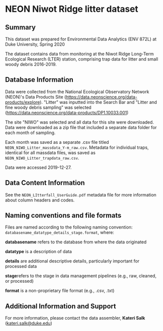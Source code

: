 # NEON Niwot Ridge litter dataset


## Summary
This dataset was prepared for Environmental Data Analytics (ENV 872L) at Duke University, Spring 2020

The dataset contains data from monitoring at the Niwot Ridge Long-Term Ecological Research (LTER) station, comprising trap data for litter and small woody debris 2016-2019. 

## Database Information
Data were collected from the National Ecological Observatory Network (NEON)'s Data Products Site (https://data.neonscience.org/data-products/explore). "Litter" was inputted into the Search Bar and "Litter and fine woody debris sampling" was selected (https://data.neonscience.org/data-products/DP1.10033.001)

The site "NIWO" was selected and all data for this site were downloaded. Data were downloaded as a zip file that included a separate data folder for each month of sampling. 

Each month was saved as a separate .csv file titled `NEON_NIWO_Litter_massdata_Y-m_raw.csv`. Metadata for individual traps, identical for all massdata files, was saved as `NEON_NIWO_Litter_trapdata_raw.csv`.

Data were accessed 2019-12-27.

## Data Content Information

See the `NEON_LItterfall_UserGuide.pdf` metadata file for more information about column headers and codes. 

## Naming conventions and file formats
Files are named according to the following naming convention: `databasename_datatype_details_stage.format`, where: 

**databasename** refers to the database from where the data originated

**datatype** is a description of data 

**details** are additional descriptive details, particularly important for processed data 

**stage**refers to the stage in data management pipelines (e.g., raw, cleaned, or processed)

**format** is a non-proprietary file format (e.g., .csv, .txt)

## Additional Information and Support
For more information, please contact the data assembler, **Kateri Salk** (kateri.salk@duke.edu)